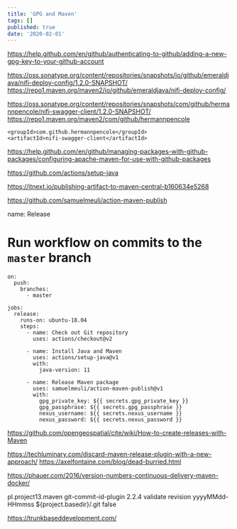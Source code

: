 ```yaml
---
title: 'GPG and Maven'
tags: []
published: true
date: '2020-02-01'
---
```


https://help.github.com/en/github/authenticating-to-github/adding-a-new-gpg-key-to-your-github-account

https://oss.sonatype.org/content/repositories/snapshots/io/github/emeraldjava/nifi-deploy-config/1.2.0-SNAPSHOT/
https://repo1.maven.org/maven2/io/github/emeraldjava/nifi-deploy-config/

https://oss.sonatype.org/content/repositories/snapshots/com/github/hermannpencole/nifi-swagger-client/1.2.0-SNAPSHOT/
https://repo1.maven.org/maven2/com/github/hermannpencole

    <groupId>com.github.hermannpencole</groupId>
    <artifactId>nifi-swagger-client</artifactId>

https://help.github.com/en/github/managing-packages-with-github-packages/configuring-apache-maven-for-use-with-github-packages

https://github.com/actions/setup-java

https://itnext.io/publishing-artifact-to-maven-central-b160634e5268


https://github.com/samuelmeuli/action-maven-publish

name: Release

# Run workflow on commits to the `master` branch

    on:
      push:
        branches:
          - master

    jobs:
      release:
        runs-on: ubuntu-18.04
        steps:
          - name: Check out Git repository
            uses: actions/checkout@v2

          - name: Install Java and Maven
            uses: actions/setup-java@v1
            with:
              java-version: 11

          - name: Release Maven package
            uses: samuelmeuli/action-maven-publish@v1
            with:
              gpg_private_key: ${{ secrets.gpg_private_key }}
              gpg_passphrase: ${{ secrets.gpg_passphrase }}
              nexus_username: ${{ secrets.nexus_username }}
              nexus_password: ${{ secrets.nexus_password }}

https://github.com/opengeospatial/cite/wiki/How-to-create-releases-with-Maven

https://techluminary.com/discard-maven-release-plugin-with-a-new-approach/
https://axelfontaine.com/blog/dead-burried.html

https://phauer.com/2016/version-numbers-continuous-delivery-maven-docker/

<plugin>
    <groupId>pl.project13.maven</groupId>
    <artifactId>git-commit-id-plugin</artifactId>
    <version>2.2.4</version>
    <executions>
        <execution>
            <phase>validate</phase>
            <goals>
                <goal>revision</goal>
            </goals>
        </execution>
    </executions>
    <configuration>
        <!--  human-readable part of the version number -->
        <dateFormat>yyyyMMdd-HHmmss</dateFormat>
        <dotGitDirectory>${project.basedir}/.git</dotGitDirectory>
        <!-- somehow necessary. otherwise the variables are not available in the pom -->
        <generateGitPropertiesFile>false</generateGitPropertiesFile>
    </configuration>
</plugin>


https://trunkbaseddevelopment.com/
